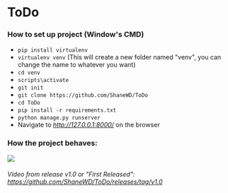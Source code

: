 # ToDo

### How to set up project (Window's CMD)
- ``` pip install virtualenv ```
- ``` virtualenv venv ``` (This will create a new folder named "venv", you can change the name to whatever you want)
- ``` cd venv ```
- ``` scripts\activate ```
- ``` git init ```
- ``` git clone https://github.com/ShaneWD/ToDo ```
- ``` cd ToDo ```
- ``` pip install -r requirements.txt ```
- ``` python manage.py runserver ```
- Navigate to *http://127.0.0.1:8000/* on the browser 

### How the project behaves:
<image src="https://github.com/ShaneWD/ToDo/blob/master/ToDo-demo.gif">
  
 ###### Video from release v1.0 or "First Released": https://github.com/ShaneWD/ToDo/releases/tag/v1.0 
  
